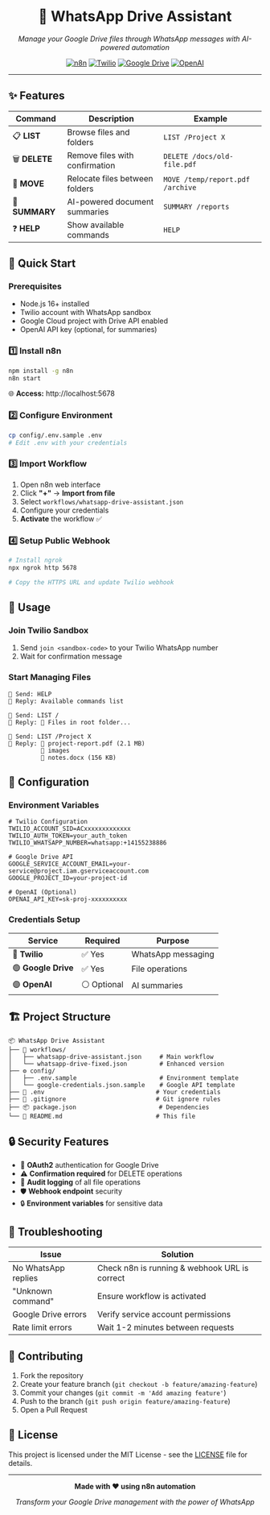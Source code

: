 <div align="center">

# 🤖 WhatsApp Drive Assistant

*Manage your Google Drive files through WhatsApp messages with AI-powered automation*

[![n8n](https://img.shields.io/badge/Built%20with-n8n-FF6D5A?style=for-the-badge&logo=n8n)](https://n8n.io)
[![Twilio](https://img.shields.io/badge/Powered%20by-Twilio-F22F46?style=for-the-badge&logo=twilio)](https://twilio.com)
[![Google Drive](https://img.shields.io/badge/Integrates-Google%20Drive-4285F4?style=for-the-badge&logo=googledrive)](https://drive.google.com)
[![OpenAI](https://img.shields.io/badge/AI%20by-OpenAI-412991?style=for-the-badge&logo=openai)](https://openai.com)

</div>

---

## ✨ Features

| Command | Description | Example |
|---------|-------------|----------|
| 📋 **LIST** | Browse files and folders | `LIST /Project X` |
| 🗑️ **DELETE** | Remove files with confirmation | `DELETE /docs/old-file.pdf` |
| 📁 **MOVE** | Relocate files between folders | `MOVE /temp/report.pdf /archive` |
| 🤖 **SUMMARY** | AI-powered document summaries | `SUMMARY /reports` |
| ❓ **HELP** | Show available commands | `HELP` |

## 🚀 Quick Start

### Prerequisites
- Node.js 16+ installed
- Twilio account with WhatsApp sandbox
- Google Cloud project with Drive API enabled
- OpenAI API key (optional, for summaries)

### 1️⃣ Install n8n
```bash
npm install -g n8n
n8n start
```
🌐 **Access:** http://localhost:5678

### 2️⃣ Configure Environment
```bash
cp config/.env.sample .env
# Edit .env with your credentials
```

### 3️⃣ Import Workflow
1. Open n8n web interface
2. Click **"+"** → **Import from file**
3. Select `workflows/whatsapp-drive-assistant.json`
4. Configure your credentials
5. **Activate** the workflow ✅

### 4️⃣ Setup Public Webhook
```bash
# Install ngrok
npx ngrok http 5678

# Copy the HTTPS URL and update Twilio webhook
```

## 📱 Usage

### Join Twilio Sandbox
1. Send `join <sandbox-code>` to your Twilio WhatsApp number
2. Wait for confirmation message

### Start Managing Files
```
💬 Send: HELP
🤖 Reply: Available commands list

💬 Send: LIST /
🤖 Reply: 📁 Files in root folder...

💬 Send: LIST /Project X
🤖 Reply: 📄 project-report.pdf (2.1 MB)
         📁 images
         📄 notes.docx (156 KB)
```

## 🔧 Configuration

### Environment Variables
```env
# Twilio Configuration
TWILIO_ACCOUNT_SID=ACxxxxxxxxxxxxx
TWILIO_AUTH_TOKEN=your_auth_token
TWILIO_WHATSAPP_NUMBER=whatsapp:+14155238886

# Google Drive API
GOOGLE_SERVICE_ACCOUNT_EMAIL=your-service@project.iam.gserviceaccount.com
GOOGLE_PROJECT_ID=your-project-id

# OpenAI (Optional)
OPENAI_API_KEY=sk-proj-xxxxxxxxxx
```

### Credentials Setup
| Service | Required | Purpose |
|---------|----------|----------|
| 🔵 **Twilio** | ✅ Yes | WhatsApp messaging |
| 🟢 **Google Drive** | ✅ Yes | File operations |
| 🟣 **OpenAI** | ⚪ Optional | AI summaries |

## 🏗️ Project Structure

```
📦 WhatsApp Drive Assistant
├── 🔧 workflows/
│   ├── whatsapp-drive-assistant.json     # Main workflow
│   └── whatsapp-drive-fixed.json         # Enhanced version
├── ⚙️ config/
│   ├── .env.sample                       # Environment template
│   └── google-credentials.json.sample    # Google API template
├── 📄 .env                               # Your credentials
├── 🚫 .gitignore                         # Git ignore rules
├── 📦 package.json                       # Dependencies
└── 📖 README.md                          # This file
```

## 🔒 Security Features

- 🔐 **OAuth2** authentication for Google Drive
- ⚠️ **Confirmation required** for DELETE operations
- 📝 **Audit logging** of all file operations
- 🛡️ **Webhook endpoint** security
- 🔒 **Environment variables** for sensitive data

## 🐛 Troubleshooting

| Issue | Solution |
|-------|----------|
| No WhatsApp replies | Check n8n is running & webhook URL is correct |
| "Unknown command" | Ensure workflow is activated |
| Google Drive errors | Verify service account permissions |
| Rate limit errors | Wait 1-2 minutes between requests |

## 🤝 Contributing

1. Fork the repository
2. Create your feature branch (`git checkout -b feature/amazing-feature`)
3. Commit your changes (`git commit -m 'Add amazing feature'`)
4. Push to the branch (`git push origin feature/amazing-feature`)
5. Open a Pull Request

## 📄 License

This project is licensed under the MIT License - see the [LICENSE](LICENSE) file for details.

---

<div align="center">

**Made with ❤️ using n8n automation**

*Transform your Google Drive management with the power of WhatsApp*

</div>